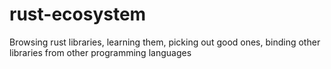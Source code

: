 # rust-ecosystem
Browsing rust libraries, learning them, picking out good ones, binding other libraries from other programming languages
